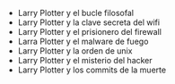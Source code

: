 * Larry Plotter y el bucle filosofal
* Larry Plotter y la clave secreta del wifi
* Larry Plotter y el prisionero del firewall
* Larra Plotter y el malware de fuego
* Larry Plotter y la orden de unix 
* Larry Plotter y el misterio del hacker
* Larry Plotter y los commits de la muerte